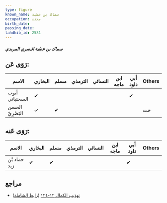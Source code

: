 ```yaml
---
type: figure
known_name: سماك بن عطية
occupation: محدث
birth_date:
passing_date:
tahdhib_id: 2581
---
```

##### سماك بن عطية البصري المربدي

## رَوَى عَن:
| الاسم            | البخاري | مسلم | الترمذي | النسائي | ابن ماجه | أبي داود | Others |
| ---------------- | ------- | ---- | ------- | ------- | -------- | -------- | ------ |
| أيوب السختياني   | ✔       |      |         |         |          | ✔        |        |
| الحسن البَصْرِيّ | ✓       | ✔    |         |         |          |          | خت     |
## رَوَى عَنه:
| الاسم        | البخاري | مسلم | الترمذي | النسائي | ابن ماجه | أبي داود | Others |
| ------------ | ------- | ---- | ------- | ------- | -------- | -------- | ------ |
| حماد بْن زيد | ✔       | ✔    |         |         |          | ✔        |        |
## مراجع
- [تهذيب الكمال ١٢-١٢٤](obsidian://open?vault=Tahdhib-al-Kamal&file=Figures/٢٥٨١-سماك%20بن%20عطية%20البصري%20المربدي) ([رابط الشاملة](https://shamela.ws/book/3722/5897))